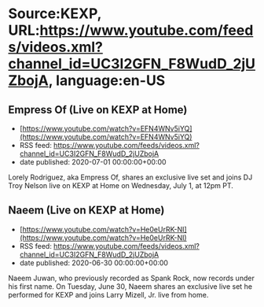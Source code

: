 # Source:KEXP, URL:https://www.youtube.com/feeds/videos.xml?channel_id=UC3I2GFN_F8WudD_2jUZbojA, language:en-US

## Empress Of (Live on KEXP at Home)
 - [https://www.youtube.com/watch?v=EFN4WNv5iYQ](https://www.youtube.com/watch?v=EFN4WNv5iYQ)
 - RSS feed: https://www.youtube.com/feeds/videos.xml?channel_id=UC3I2GFN_F8WudD_2jUZbojA
 - date published: 2020-07-01 00:00:00+00:00

Lorely Rodriguez, aka Empress Of, shares an exclusive live set and joins DJ Troy Nelson live on KEXP at Home on Wednesday, July 1, at 12pm PT.

## Naeem (Live on KEXP at Home)
 - [https://www.youtube.com/watch?v=He0eUrRK-NI](https://www.youtube.com/watch?v=He0eUrRK-NI)
 - RSS feed: https://www.youtube.com/feeds/videos.xml?channel_id=UC3I2GFN_F8WudD_2jUZbojA
 - date published: 2020-06-30 00:00:00+00:00

Naeem Juwan, who previously recorded as Spank Rock, now records under his first name. On Tuesday, June 30, Naeem shares an exclusive live set he performed for KEXP and joins Larry Mizell, Jr. live from home.


